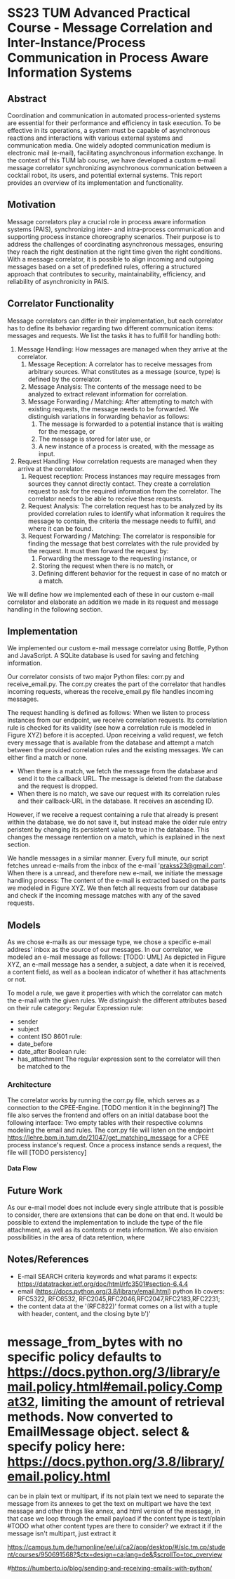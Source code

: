 # SS23 TUM Advanced Practical Course - Message Correlation and Inter-Instance/Process Communication in Process Aware Information Systems 

## Abstract
Coordination and communication in automated process-oriented systems are essential for their performance and efficiency in task execution. To be effective in its operations, a system must be capable of asynchronous reactions and interactions with various external systems and communication media. One widely adopted communication medium is electronic mail (e-mail), facilitating asynchronous information exchange. In the context of this TUM lab course, we have developed a custom e-mail message correlator synchronizing asynchronous communication between a cocktail robot, its users, and potential external systems. This report provides an overview of its implementation and functionality.

## Motivation
Message correlators play a crucial role in process aware information systems (PAIS), synchronizing inter- and intra-process communication and supporting process instance choreography scenarios. Their purpose is to address the challenges of coordinating asynchronous messages, ensuring they reach the right destination at the right time given the right conditions. With a message correlator, it is possible to align incoming and outgoing messages based on a set of predefined rules, offering a structured approach that contributes to security, maintainability, efficiency, and reliability of asynchronicity in PAIS.

## Correlator Functionality
Message correlators can differ in their implementation, but each correlator has to define its behavior regarding two different communication items: messages and requests. We list the tasks it has to fulfill for handling both:

1) Message Handling: How messages are managed when they arrive at the correlator.
    1) Message Reception: A correlator has to receive messages from arbitrary sources. What constitutes as a message (source, type) is defined by the correlator. 
    2) Message Analysis: The contents of the message need to be analyzed to extract relevant information for correlation.
    3) Message Forwarding / Matching:  After attempting to match with existing requests, the message needs to be forwarded. We distinguish variations in forwarding behavior as follows:
        1) The message is forwarded to a potential instance that is waiting for the message, or
        2) The message is stored for later use, or 
        3) A new instance of a process is created, with the message as input.
4) Request Handling: How correlation requests are managed when they arrive at the correlator.
    1) Request reception: Process instances may require messages from sources they cannot directly contact. They create a correlation request to ask for the required information from the correlator. The correlator needs to be able to receive these requests.
    2) Request Analysis: The correlation request has to be analyzed by its provided correlation rules to identify what information it requires the message to contain, the criteria the message needs to fulfill, and where it can be found.
    2) Request Forwarding / Matching: The correlator is responsible for finding the message that best correlates with the rule provided by the request. It must then forward the request by:
        1) Forwarding the message to the requesting instance, or 
        2) Storing the request when there is no match, or
        3) Defining different behavior for the request in case of no match or a match.

We will define how we implemented each of these in our custom e-mail correlator and elaborate an addition we made in its request and message handling in the following section.

## Implementation
We implemented our custom e-mail message correlator using Bottle, Python and JavaScript. A SQLite database is used for saving and fetching information.

Our correlator consists of two major Python files: corr.py and receive_email.py.
The corr.py creates the part of the correlator that handles incoming requests, whereas the receive_email.py file handles incoming messages.

The request handling is defined as follows: When we listen to process instances from our endpoint, we receive correlation requests. Its correlation rule is checked for its validity (see how a correlation rule is modeled in Figure XYZ) before it is accepted. Upon receiving a valid request, we fetch every message that is available from the database and attempt a match between the provided correlation rules and the existing messages. We can either find a match or none.
- When there is a match, we fetch the message from the database and send it to the callback URL. The message is deleted from the database and the request is dropped.
- When there is no match, we save our request with its correlation rules and their callback-URL in the database. It receives an ascending ID.

However, if we receive a request containing a rule that already is present within the database, we do not save it, but instead make the older rule entry peristent by changing its persistent value to true in the database. This changes the message rentention on a match, which is explained in the next section. 

We handle messages in a similar manner. Every full minute, our script fetches unread e-mails from the inbox of the e-mail 'prakss23@gmail.com'. When there is a unread, and therefore new e-mail, we initiate the message handling process:
The content of the e-mail is extracted based on the parts we modeled in Figure XYZ. We then fetch all requests from our database and check if the incoming message matches with any of the saved requests. 

## Models
As we chose e-mails as our message type, we chose a specific e-mail address' inbox as the source of our messages.
In our correlator, we modeled an e-mail message as follows:
[TODO: UML]
As depicted in Figure XYZ, an e-mail message has a sender, a subject, a date when it is received, a content field, as well as a boolean indicator of whether it has attachments or not.

To model a rule, we gave it properties with which the correlator can match the e-mail with the given rules. We distinguish the different attributes based on their rule category:
Regular Expression rule:
- sender
- subject
- content
ISO 8601 rule:
- date_before
- date_after
Boolean rule:
- has_attachment
The regular expression sent to the correlator will then be matched to the 

### Architecture
The correlator works by running the corr.py file, which serves as a connection to the CPEE-Engine. [TODO mention it in the beginning?] The file also serves the frontend and offers on an initial database boot the following interface:
Two empty tables with their respective columns modeling the email and rules.
The corr.py file will listen on the endpoint https://lehre.bpm.in.tum.de/21047/get_matching_message for a CPEE process instance's request.
Once a process instance sends a request, the file will
[TODO persistency]

#### Data Flow

## Future Work
As our e-mail model does not include every single attribute that is possible to consider, there are extensions that can be done on that end. It would be possible to extend the implementation to include the type of the file attachment, as well as its contents or meta information.
We also envision possibilities in the area of data retention, where
## Notes/References
- E-mail SEARCH criteria  keywords and what params it expects: https://datatracker.ietf.org/doc/html/rfc3501#section-6.4.4 
- email (https://docs.python.org/3.8/library/email.html) python lib covers: RFC5322, RFC6532, RFC2045,RFC2046,RFC2047,RFC2183,RFC2231; 
- the content data at the '(RFC822)' format comes on a list with a tuple with header, content, and the closing byte b')'

# message_from_bytes with no specific policy defaults to https://docs.python.org/3/library/email.policy.html#email.policy.Compat32, limiting the amount of retrieval methods. Now converted to EmailMessage object. select & specify policy here: https://docs.python.org/3.8/library/email.policy.html
can be in plain text or multipart, if its not plain text we need to separate the message from its annexes to get the text
on multipart we have the text message and other things like annex, and html version of the message, in that case we loop through the email payload
if the content type is text/plain #TODO what other content types are there to consider? we extract it
if the message isn't multipart, just extract it


https://campus.tum.de/tumonline/ee/ui/ca2/app/desktop/#/slc.tm.cp/student/courses/950691568?$ctx=design=ca;lang=de&$scrollTo=toc_overview

#https://humberto.io/blog/sending-and-receiving-emails-with-python/